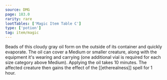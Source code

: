 ```yaml
---
source: DMG
page: 183.0
rarity: rare
lootTables: ['Magic Item Table C']
type: ['potion']
tag: item/magic
---
```


Beads of this cloudy gray oil form on the outside of its container and quickly evaporate. The oil can cover a Medium or smaller creature, along with the equipment it's wearing and carrying (one additional vial is required for each size category above Medium). Applying the oil takes 10 minutes. The affected creature then gains the effect of the [[etherealness]] spell for 1 hour.


